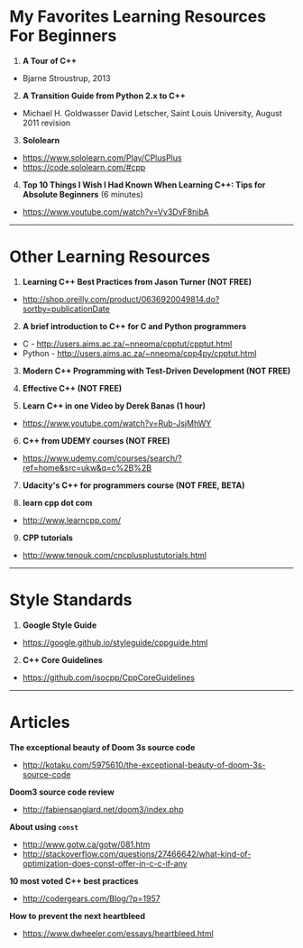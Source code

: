 # My Favorites Learning Resources For Beginners

1. **A Tour of C++** 
- Bjarne Stroustrup, 2013

2. **A Transition Guide from Python 2.x to C++**
- Michael H. Goldwasser David Letscher, Saint Louis University, August 2011 revision

3. **Sololearn**
- https://www.sololearn.com/Play/CPlusPlus
- https://code.sololearn.com/#cpp

4. **Top 10 Things I Wish I Had Known When Learning C++: Tips for Absolute Beginners** (6 minutes)
- https://www.youtube.com/watch?v=Vy3DvF8nibA

---

# Other Learning Resources

1. **Learning C++ Best Practices from Jason Turner (NOT FREE)**
- http://shop.oreilly.com/product/0636920049814.do?sortby=publicationDate

2. **A brief introduction to C++ for C and Python programmers**
- C - http://users.aims.ac.za/~nneoma/cpptut/cpptut.html
- Python - http://users.aims.ac.za/~nneoma/cpp4py/cpptut.html

3. **Modern C++ Programming with Test-Driven Development (NOT FREE)**

4. **Effective C++ (NOT FREE)**

5. **Learn C++ in one Video by Derek Banas (1 hour)**
- https://www.youtube.com/watch?v=Rub-JsjMhWY

6. **C++ from UDEMY courses (NOT FREE)**
- https://www.udemy.com/courses/search/?ref=home&src=ukw&q=c%2B%2B

7. **Udacity's C++ for programmers course (NOT FREE, BETA)**

8. **learn cpp dot com**
- http://www.learncpp.com/

9. **CPP tutorials**
- http://www.tenouk.com/cncplusplustutorials.html

---

# Style Standards

1. **Google Style Guide**
- https://google.github.io/styleguide/cppguide.html

2. **C++ Core Guidelines**
- https://github.com/isocpp/CppCoreGuidelines

---

# Articles

**The exceptional beauty of Doom 3s source code**
- http://kotaku.com/5975610/the-exceptional-beauty-of-doom-3s-source-code

**Doom3 source code review**
- http://fabiensanglard.net/doom3/index.php

**About using `const`**
- http://www.gotw.ca/gotw/081.htm
- http://stackoverflow.com/questions/27466642/what-kind-of-optimization-does-const-offer-in-c-c-if-any

**10 most voted C++ best practices**
- http://codergears.com/Blog/?p=1957

**How to prevent the next heartbleed**
- https://www.dwheeler.com/essays/heartbleed.html
